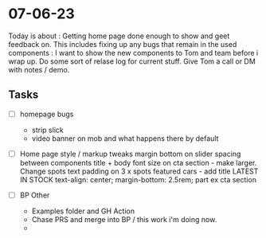 # 07-06-23

Today is about :
Getting home page done enough to show and geet feedback on. This includes fixing up any bugs that remain in the used components :
I want to show the new components to Tom and team before i wrap up. Do some sort of relase log for current stuff. Give Tom a call or DM with notes / demo.


## Tasks
- [ ] homepage bugs
    - strip slick
    - video banner on mob and what happens there by default

- [ ] Home page style / markup tweaks
margin bottom on slider
spacing between components
title + body font size on cta section - make larger. Change spots text
padding on 3 x spots
featured cars - add title
LATEST IN STOCK
text-align: center;
margin-bottom: 2.5rem;
part ex cta section

- [ ] BP Other
    - Examples folder and GH Action
    - Chase PRS and merge into BP / this work i'm doing now.
    -